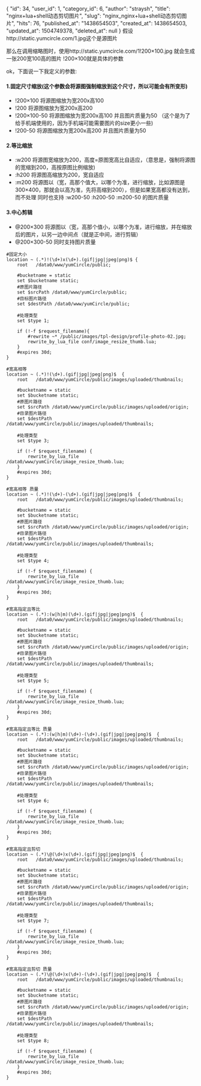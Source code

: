 {
    "id": 34,
    "user_id": 1,
    "category_id": 6,
    "author": "straysh",
    "title": "nginx+lua+shell动态剪切图片",
    "slug": "nginx_nginx+lua+shell动态剪切图片",
    "hits": 76,
    "published_at": "1438654503",
    "created_at": 1438654503,
    "updated_at": 1504749378,
    "deleted_at": null
}
假设http://static.yumcircle.com/1.jpg这个是源图片

那么在调用缩略图时，使用http://static.yumcircle.com/1!200×100.jpg 就会生成一张200宽100高的图片 !200×100就是具体的参数

ok，下面说一下我定义的参数:

#### 1.固定尺寸缩放(这个参数会将源图强制缩放到这个尺寸，所以可能会有所变形)
* !200×100 将源图缩放为宽200x高100
* !200 将源图缩放为宽200x高200
* !200×100-50 将源图缩放为宽200x高100 并且图片质量为50 （这个是为了给手机端使用的，因为手机端可能需要图片的size更小一些)
* !200-50 将源图缩放为宽200x高200 并且图片质量为50

#### 2.等比缩放
* :w200 将源图宽缩放为200，高度=原图宽高比自适应，（意思是，强制将源图的宽缩到200，高按原图比例缩放)
* :h200 将源图高缩放为200，宽自适应
* :m200 将源图以（宽，高那个值大，以哪个为准，进行缩放，比如源图是300×400，那就会以高为准，先将高缩到200），但是如果宽高都没有达到，而不处理
同时也支持 :w200-50 :h200-50 :m200-50 的图片质量

#### 3.中心剪辑
* @200×300 将源图以（宽，高那个值小，以哪个为准，进行缩放，并在缩放后的图片，以另一边中间点（就是正中间，进行剪辑）
* @200×300-50 同时支持图片质量


```nginx
#固定大小
location ~ (.*)!(\d+)x(\d+).(gif|jpg|jpeg|png)$ {
    root   /data0/www/yumCircle/public;

    #bucketname = static
    set $bucketname static;
    #原图片路径
    set $srcPath /data0/www/yumCircle/public;
    #目标图片路径
    set $destPath /data0/www/yumCircle/public;

    #处理类型
    set $type 1;

    if (!-f $request_filename){
        #rewrite ~* /public/images/tpl-design/profile-photo-02.jpg;
        rewrite_by_lua_file conf/image_resize_thumb.lua;
    }
    #expires 30d;
}

#宽高相等
location ~ (.*)!(\d+).(gif|jpg|jpeg|png)$  {
    root   /data0/www/yumCircle/public/images/uploaded/thumbnails;

    #bucketname = static
    set $bucketname static;
    #原图片路径
    set $srcPath /data0/www/yumCircle/public/images/uploaded/origin;
    #目录图片路径
    set $destPath /data0/www/yumCircle/public/images/uploaded/thumbnails;

    #处理类型
    set $type 3;

    if (!-f $request_filename) {
        rewrite_by_lua_file /data0/www/yumCircle/image_resize_thumb.lua;
    }
    #expires 30d;
}

#宽高相等 质量
location ~ (.*)!(\d+)-(\d+).(gif|jpg|jpeg|png)$  {
    root   /data0/www/yumCircle/public/images/uploaded/thumbnails;

    #bucketname = static
    set $bucketname static;
    #原图片路径
    set $srcPath /data0/www/yumCircle/public/images/uploaded/origin;
    #目录图片路径
    set $destPath /data0/www/yumCircle/public/images/uploaded/thumbnails;

    #处理类型
    set $type 4;

    if (!-f $request_filename) {
        rewrite_by_lua_file /data0/www/yumCircle/image_resize_thumb.lua;
    }
    #expires 30d;
}

#宽高指定且等比
location ~ (.*):(w|h|m)(\d+).(gif|jpg|jpeg|png)$  {
    root   /data0/www/yumCircle/public/images/uploaded/thumbnails;

    #bucketname = static
    set $bucketname static;
    #原图片路径
    set $srcPath /data0/www/yumCircle/public/images/uploaded/origin;
    #目录图片路径
    set $destPath /data0/www/yumCircle/public/images/uploaded/thumbnails;

    #处理类型
    set $type 5;

    if (!-f $request_filename) {
        rewrite_by_lua_file /data0/www/yumCircle/image_resize_thumb.lua;
    }
    #expires 30d;
}

#宽高指定且等比 质量
location ~ (.*):(w|h|m)(\d+)-(\d+).(gif|jpg|jpeg|png)$  {
    root   /data0/www/yumCircle/public/images/uploaded/thumbnails;

    #bucketname = static
    set $bucketname static;
    #原图片路径
    set $srcPath /data0/www/yumCircle/public/images/uploaded/origin;
    #目录图片路径
    set $destPath /data0/www/yumCircle/public/images/uploaded/thumbnails;

    #处理类型
    set $type 6;

    if (!-f $request_filename) {
        rewrite_by_lua_file /data0/www/yumCircle/image_resize_thumb.lua;
    }
    #expires 30d;
}

#宽高指定且剪切
location ~ (.*)\@(\d+)x(\d+).(gif|jpg|jpeg|png)$  {
    root   /data0/www/yumCircle/public/images/uploaded/thumbnails;

    #bucketname = static
    set $bucketname static;
    #原图片路径
    set $srcPath /data0/www/yumCircle/public/images/uploaded/origin;
    #目录图片路径
    set $destPath /data0/www/yumCircle/public/images/uploaded/thumbnails;

    #处理类型
    set $type 7;

    if (!-f $request_filename) {
        rewrite_by_lua_file /data0/www/yumCircle/image_resize_thumb.lua;
    }
    #expires 30d;
}

#宽高指定且剪切 质量
location ~ (.*)\@(\d+)x(\d+)-(\d+).(gif|jpg|jpeg|png)$  {
    root   /data0/www/yumCircle/public/images/uploaded/thumbnails;

    #bucketname = static
    set $bucketname static;
    #原图片路径
    set $srcPath /data0/www/yumCircle/public/images/uploaded/origin;
    #目录图片路径
    set $destPath /data0/www/yumCircle/public/images/uploaded/thumbnails;

    #处理类型
    set $type 8;

    if (!-f $request_filename) {
        rewrite_by_lua_file /data0/www/yumCircle/image_resize_thumb.lua;
    }
    #expires 30d;
}
```